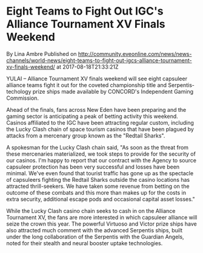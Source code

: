 # Eight Teams to Fight Out IGC's Alliance Tournament XV Finals Weekend
By Lina Ambre
Published on http://community.eveonline.com/news/news-channels/world-news/eight-teams-to-fight-out-igcs-alliance-tournament-xv-finals-weekend/ at 2017-08-18T21:33:21Z

YULAI – Alliance Tournament XV finals weekend will see eight capsuleer alliance teams fight it out for the coveted championship title and Serpentis-techology prize ships made available by CONCORD's Independent Gaming Commission.

Ahead of the finals, fans across New Eden have been preparing and the gaming sector is anticipating a peak of betting activity this weekend. Casinos affiliated to the IGC have been attracting regular custom, including the Lucky Clash chain of space tourism casinos that have been plagued by attacks from a mercenary group known as the "Redtail Sharks".

A spokesman for the Lucky Clash chain said, "As soon as the threat from these mercenaries materialized, we took steps to provide for the security of our casinos. I'm happy to report that our contract with the Agency to source capsuleer protection has been very successful and losses have been minimal. We've even found that tourist traffic has gone up as the spectacle of capsuleers fighting the Redtail Sharks outside the casino locations has attracted thrill-seekers. We have taken some revenue from betting on the outcome of these combats and this more than makes up for the costs in extra security, additional escape pods and occasional capital asset losses."

While the Lucky Clash casino chain seeks to cash in on the Alliance Tournament XV, the fans are more interested in which capsuleer alliance will seize the crown this year. The powerful Virtuoso and Victor prize ships have also attracted much comment with the advanced Serpentis ships, built under the long collaboration of the Serpentis with the Guardian Angels, noted for their stealth and neural booster uptake technologies.

